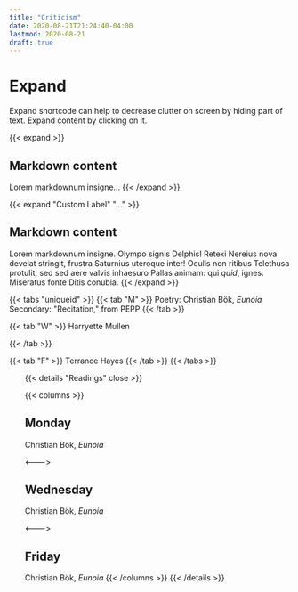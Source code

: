 ```yaml
---
title: "Criticism"
date: 2020-08-21T21:24:40-04:00
lastmod: 2020-08-21
draft: true
---
```


# Expand

Expand shortcode can help to decrease clutter on screen by hiding part of text. Expand content by clicking on it.


{{< expand >}}
## Markdown content
Lorem markdownum insigne...
{{< /expand >}}


{{< expand "Custom Label" "..." >}}
## Markdown content
Lorem markdownum insigne. Olympo signis Delphis! Retexi Nereius nova develat
stringit, frustra Saturnius uteroque inter! Oculis non ritibus Telethusa
protulit, sed sed aere valvis inhaesuro Pallas animam: qui _quid_, ignes.
Miseratus fonte Ditis conubia.
{{< /expand >}}

{{< tabs "uniqueid" >}}
{{< tab "M" >}}
Poetry: Christian Bök, *Eunoia*  
Secondary: "Recitation," from PEPP
{{< /tab >}}

{{< tab "W" >}}
Harryette Mullen

{{< /tab >}}

{{< tab "F" >}}
Terrance Hayes
{{< /tab >}}
{{< /tabs >}}

<div style="margin-left:2em">
{{< details "Readings" close >}}

{{< columns >}}
## Monday
Christian Bök, *Eunoia*

<--->

## Wednesday
Christian Bök, *Eunoia*

<--->

## Friday
Christian Bök, *Eunoia*
{{< /columns >}}
{{< /details >}}
</div>
